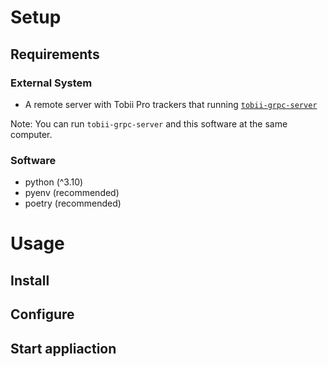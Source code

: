 # Setup

## Requirements

### External System

- A remote server with Tobii Pro trackers that running [`tobii-grpc-server`](https://github.com/YMiyanohara/tobii-grpc-server)

Note: You can run `tobii-grpc-server` and this software at the same computer.

### Software

- python (^3.10)
- pyenv (recommended)
- poetry (recommended)

# Usage

## Install

## Configure

## Start appliaction
